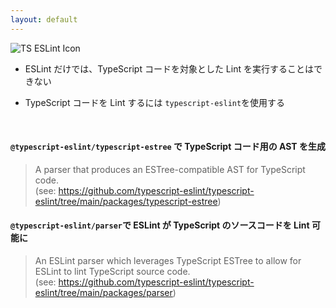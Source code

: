 ```yaml
---
layout: default
---
```


<style scoped>
.slidev-vclick-hidden {
  display: none;
}
</style>

<section-title title="typescript-eslint">
  <img src="/typescript-eslint.png" class="w-15 h-15 mr-3" alt="TS ESLint  Icon" />
</section-title>

<div class="_bullet">

- ESLint だけでは、TypeScript コードを対象とした Lint を実行することはできない

</div>

<div class="_bullet" v-click="1">

- TypeScript コードを Lint するには `typescript-eslint`を使用する

</div>

<br />

<div v-click="2" class="_bullet">

#### `@typescript-eslint/typescript-estree` で TypeScript コード用の AST を生成

<div class="mt-3" />

> A parser that produces an ESTree-compatible AST for TypeScript code.  
> (see: https://github.com/typescript-eslint/typescript-eslint/tree/main/packages/typescript-estree)

<div class="mt-6" />

#### `@typescript-eslint/parser`で ESLint が TypeScript のソースコードを Lint 可能に

<div class="mt-3" />

> An ESLint parser which leverages TypeScript ESTree to allow for ESLint to lint TypeScript source code.  
> (see: https://github.com/typescript-eslint/typescript-eslint/tree/main/packages/parser)

</div>

<!-- 
まず、前提としてですが、ESLint だけでは、TypeScript コードを対象とした Lint を実行することはできません。  
それは、ESLint のパーサーとして使用されている `espree` は JavaScript の parser であり、 TypeScript 構文はサポートされていないからです。

[click] そこで、`typescript-eslint` を使用します。  

[click] `typescript-eslint`では、`@typescript-eslint/typescript-estree` で TypeScript コード用の AST を生成し、`@typescript-eslint/parser`で ESLint が TypeScript のソースコードを lint できるようにしています。

このtypescript-eslint を使用したカスタムルールの開発についてですが、
-->